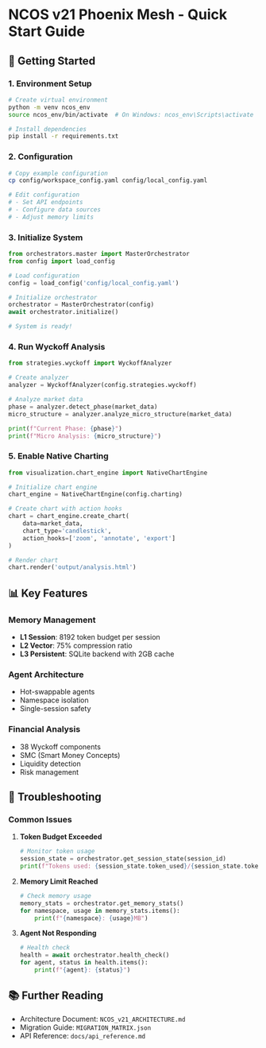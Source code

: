 # NCOS v21 Phoenix Mesh - Quick Start Guide

## 🚀 Getting Started

### 1. Environment Setup
```bash
# Create virtual environment
python -m venv ncos_env
source ncos_env/bin/activate  # On Windows: ncos_env\Scripts\activate

# Install dependencies
pip install -r requirements.txt
```

### 2. Configuration
```bash
# Copy example configuration
cp config/workspace_config.yaml config/local_config.yaml

# Edit configuration
# - Set API endpoints
# - Configure data sources
# - Adjust memory limits
```

### 3. Initialize System
```python
from orchestrators.master import MasterOrchestrator
from config import load_config

# Load configuration
config = load_config('config/local_config.yaml')

# Initialize orchestrator
orchestrator = MasterOrchestrator(config)
await orchestrator.initialize()

# System is ready!
```

### 4. Run Wyckoff Analysis
```python
from strategies.wyckoff import WyckoffAnalyzer

# Create analyzer
analyzer = WyckoffAnalyzer(config.strategies.wyckoff)

# Analyze market data
phase = analyzer.detect_phase(market_data)
micro_structure = analyzer.analyze_micro_structure(market_data)

print(f"Current Phase: {phase}")
print(f"Micro Analysis: {micro_structure}")
```

### 5. Enable Native Charting
```python
from visualization.chart_engine import NativeChartEngine

# Initialize chart engine
chart_engine = NativeChartEngine(config.charting)

# Create chart with action hooks
chart = chart_engine.create_chart(
    data=market_data,
    chart_type='candlestick',
    action_hooks=['zoom', 'annotate', 'export']
)

# Render chart
chart.render('output/analysis.html')
```

## 📊 Key Features

### Memory Management
- **L1 Session**: 8192 token budget per session
- **L2 Vector**: 75% compression ratio
- **L3 Persistent**: SQLite backend with 2GB cache

### Agent Architecture
- Hot-swappable agents
- Namespace isolation
- Single-session safety

### Financial Analysis
- 38 Wyckoff components
- SMC (Smart Money Concepts)
- Liquidity detection
- Risk management

## 🔧 Troubleshooting

### Common Issues

1. **Token Budget Exceeded**
   ```python
   # Monitor token usage
   session_state = orchestrator.get_session_state(session_id)
   print(f"Tokens used: {session_state.token_used}/{session_state.token_budget}")
   ```

2. **Memory Limit Reached**
   ```python
   # Check memory usage
   memory_stats = orchestrator.get_memory_stats()
   for namespace, usage in memory_stats.items():
       print(f"{namespace}: {usage}MB")
   ```

3. **Agent Not Responding**
   ```python
   # Health check
   health = await orchestrator.health_check()
   for agent, status in health.items():
       print(f"{agent}: {status}")
   ```

## 📚 Further Reading
- Architecture Document: `NCOS_v21_ARCHITECTURE.md`
- Migration Guide: `MIGRATION_MATRIX.json`
- API Reference: `docs/api_reference.md`
